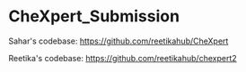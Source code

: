 # CheXpert_Submission

Sahar's codebase: https://github.com/reetikahub/CheXpert

Reetika's codebase: https://github.com/reetikahub/chexpert2
